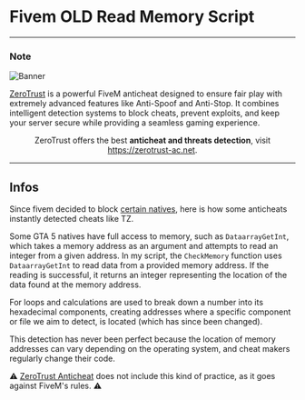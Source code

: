 # Fivem OLD Read Memory Script

---

### Note

![Banner](https://cdn.sacul.cloud/zerotrust/banner.png)

[ZeroTrust](https://zerotrust.tebex.io/package/6603820) is a powerful FiveM anticheat designed to ensure fair play with extremely advanced features like Anti-Spoof and Anti-Stop. It combines intelligent detection systems to block cheats, prevent exploits, and keep your server secure while providing a seamless gaming experience.

<p align='center'>
  ZeroTrust offers the best <b>anticheat and threats detection</b>, visit <a href="https://zerotrust-ac.net">https://zerotrust-ac.net</a>.
</p>

---

## Infos

Since fivem decided to block [certain natives](https://github.com/citizenfx/fivem/blob/master/code/components/rage-scripting-five/src/scrEngine.cpp#L34), here is how some anticheats instantly detected cheats like TZ. 

Some GTA 5 natives have full access to memory, such as `DataarrayGetInt`, which takes a memory address as an argument and attempts to read an integer from a given address. In my script, the `CheckMemory` function uses `DataarrayGetInt` to read data from a provided memory address. If the reading is successful, it returns an integer representing the location of the data found at the memory address.

For loops and calculations are used to break down a number into its hexadecimal components, creating addresses where a specific component or file we aim to detect, is located (which has since been changed).

This detection has never been perfect because the location of memory addresses can vary depending on the operating system, and cheat makers regularly change their code.

⚠ [ZeroTrust Anticheat](https://zerotrust-ac.net) does not include this kind of practice, as it goes against FiveM's rules. ⚠
